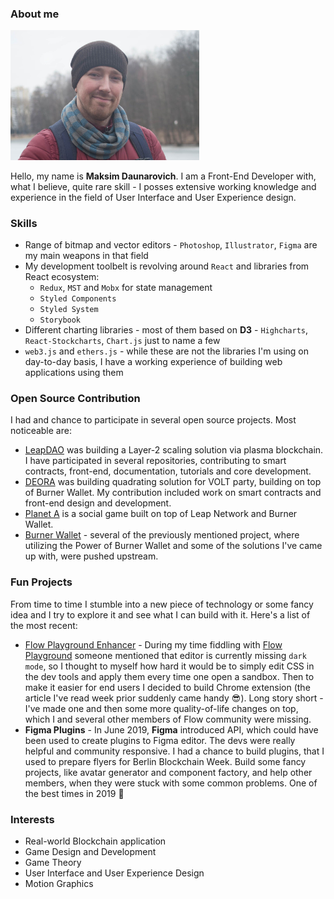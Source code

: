 ### About me
<img src="portrait.jpg" alt="Yeah, this is me 😉" width="60%" height="auto"/>

Hello, my name is **Maksim Daunarovich**. I am a Front-End Developer with, what I believe, quite rare skill - I posses
extensive working knowledge and experience in the field of User Interface and User Experience design.

### Skills
- Range of bitmap and vector editors - `Photoshop`, `Illustrator`, `Figma` are my main weapons in that field
- My development toolbelt is revolving around `React` and libraries from React ecosystem: 
    - `Redux`, `MST` and `Mobx` for state management
    - `Styled Components`
    - `Styled System`
    - `Storybook`
- Different charting libraries - most of them based on **D3** - `Highcharts`, `React-Stockcharts`, `Chart.js` 
just to name a few
- `web3.js` and `ethers.js` - while these are not the libraries I'm using on day-to-day basis, I have a working experience
of building web applications using them 

### Open Source Contribution
I had and chance to participate in several open source projects. Most noticeable are:
- [LeapDAO](https://github.com/leapdao) was building a Layer-2 scaling solution via plasma blockchain. I have participated 
in several repositories, contributing to smart contracts, front-end, documentation, tutorials and core development.
- [DEORA](https://github.com/deora-earth/voting-frontend) was building quadrating solution for VOLT party, building on 
top of Burner Wallet. My contribution included work on smart contracts and front-end design and development.
- [Planet A](https://github.com/social-dist0rtion-protocol/planet-a) is a social game built on top of Leap Network and
Burner Wallet.
- [Burner Wallet](https://github.com/burner-wallet) - several of the previously mentioned project, where utilizing the
Power of Burner Wallet and some of the solutions I've came up with, were pushed upstream.

### Fun Projects
From time to time I stumble into a new piece of technology or some fancy idea and I try to explore it and see what I can
build with it. Here's a list of the most recent:
- [Flow Playground Enhancer](https://github.com/MaxStalker/flow-playground-enhancer) - During my time fiddling with [Flow
Playground](https://play.onflow.org/) someone mentioned that editor is currently missing `dark mode`, so I thought to myself
how hard it would be to simply edit CSS in the dev tools and apply them every time one open a sandbox. Then to make it 
easier for end users I decided to build Chrome extension (the article I've read week prior suddenly came handy 😎). Long
story short - I've made one and then some more quality-of-life changes on top, which I and several other members of
Flow community were missing.
- **Figma Plugins** - In June 2019, **Figma** introduced API, which could have been used to create plugins to Figma
editor. The devs were really helpful and community responsive. I had a chance to build plugins, that I used to prepare
flyers for Berlin Blockchain Week. Build some fancy projects, like avatar generator and component factory, and help other
members, when they were stuck with some common problems. One of the best times in 2019 🤗

### Interests
- Real-world Blockchain application
- Game Design and Development
- Game Theory
- User Interface and User Experience Design
- Motion Graphics
